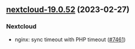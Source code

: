 

## [nextcloud-19.0.52](https://github.com/truecharts/charts/compare/nextcloud-19.0.51...nextcloud-19.0.52) (2023-02-27)

### Nextcloud

- nginx: sync timeout with PHP timeout ([#7461](https://github.com/truecharts/charts/issues/7461))
  
  